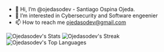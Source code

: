 - 👋 Hi, I’m @ojedasodev - Santiago Ospina Ojeda.
- 👀 I’m interested in Cybersecurity and Software engeenier
- 📫 How to reach me ojedasodev@gmail.com


![Ojedasodev's Stats](https://github-readme-stats.vercel.app/api?username=Ojedasodev&theme=tokyonight&show_icons=true&hide_border=false&count_private=true)
![Ojedasodev's Streak](https://github-readme-streak-stats.herokuapp.com/?user=Ojedasodev&theme=tokyonight&hide_border=false)
![Ojedasodev's Top Languages](https://github-readme-stats.vercel.app/api/top-langs/?username=Ojedasodev&theme=tokyonight&show_icons=true&hide_border=false&layout=compact)
<!---
SantiTheDev/SantiTheDev is a ✨ special ✨ repository because its `README.md` (this file) appears on your GitHub profile.
You can click the Preview link to take a look at your changes.
--->
